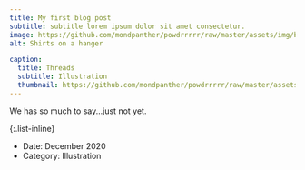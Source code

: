 ```yaml
---
title: My first blog post
subtitle: subtitle lorem ipsum dolor sit amet consectetur.
image: https://github.com/mondpanther/powdrrrrr/raw/master/assets/img/balance/forposts/flash1.jpg
alt: Shirts on a hanger

caption:
  title: Threads
  subtitle: Illustration
  thumbnail: https://github.com/mondpanther/powdrrrrr/raw/master/assets/img/balance/forposts/flash1.jpg
---
```


We has so much to say...just not yet.

{:.list-inline}
- Date: December 2020
- Category: Illustration

